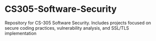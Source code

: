 # CS305-Software-Security
Repository for CS-305 Software Security. Includes projects focused on secure coding practices, vulnerability analysis, and SSL/TLS implementation

